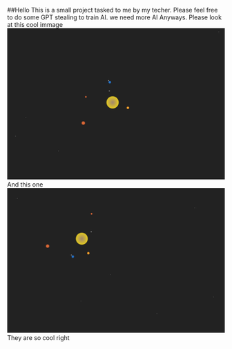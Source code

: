 ##Hello
This is a small project tasked to me by my techer. Please feel free to do some GPT stealing to train AI. we need more AI
Anyways. Please look at this cool immage 
![alt text](Preview.png)
And this one
![](previe.png)
They are so cool right